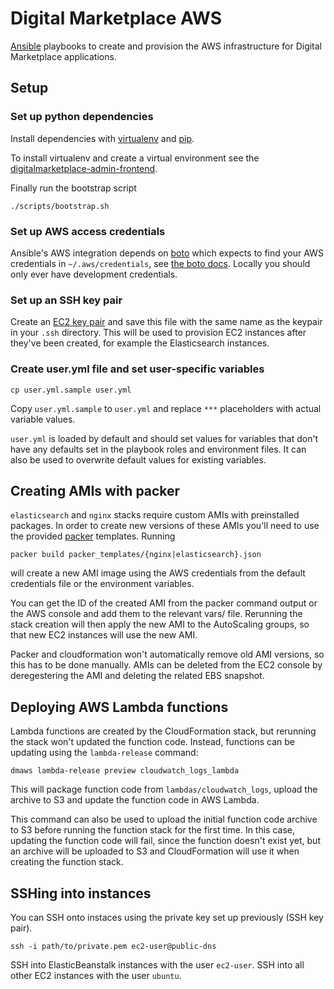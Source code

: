 # Digital Marketplace AWS

[Ansible](http://www.ansible.com/home) playbooks to create and provision the
AWS infrastructure for Digital Marketplace applications.

## Setup

### Set up python dependencies
Install dependencies with [virtualenv](https://virtualenv.pypa.io/en/latest/)
and [pip](https://pip.pypa.io/en/latest/installing.html).

To install virtualenv and create a virtual environment see the
[digitalmarketplace-admin-frontend](https://github.com/alphagov/digitalmarketplace-admin-frontend).

Finally run the bootstrap script
```
./scripts/bootstrap.sh
```

### Set up AWS access credentials

Ansible's AWS integration depends on [boto](https://github.com/boto/boto) which
expects to find your AWS credentials in `~/.aws/credentials`, see [the boto docs](http://docs.pythonboto.org/en/latest/boto_config_tut.html#credentials).
Locally you should only ever have development credentials.

### Set up an SSH key pair

Create an [EC2 key pair](http://docs.aws.amazon.com/AWSEC2/latest/UserGuide/ec2-key-pairs.html)
and save this file with the same name as the keypair in your `.ssh` directory.
This will be used to provision EC2 instances after they've been created, for
example the Elasticsearch instances.

### Create user.yml file and set user-specific variables

```
cp user.yml.sample user.yml
```

Copy `user.yml.sample` to `user.yml` and replace `***` placeholders with
actual variable values.

`user.yml` is loaded by default and should set values for variables that
don't have any defaults set in the playbook roles and environment files.
It can also be used to overwrite default values for existing variables.


## Creating AMIs with packer

`elasticsearch` and `nginx` stacks require custom AMIs with preinstalled packages.
In order to create new versions of these AMIs you'll need to use the provided
[packer](https://www.packer.io) templates. Running

    packer build packer_templates/{nginx|elasticsearch}.json

will create a new AMI image using the AWS credentials from the default credentials file
or the environment variables.

You can get the ID of the created AMI from the packer command output or the AWS console
and add them to the relevant vars/ file. Rerunning the stack creation will then apply the
new AMI to the AutoScaling groups, so that new EC2 instances will use the new AMI.

Packer and cloudformation won't automatically remove old AMI versions, so this has to be
done manually. AMIs can be deleted from the EC2 console by deregestering the AMI and
deleting the related EBS snapshot.

## Deploying AWS Lambda functions

Lambda functions are created by the CloudFormation stack, but rerunning the stack won't updated
the function code. Instead, functions can be updating using the `lambda-release` command:

```
dmaws lambda-release preview cloudwatch_logs_lambda
```

This will package function code from `lambdas/cloudwatch_logs`, upload the archive to S3 and update
the function code in AWS Lambda.

This command can also be used to upload the initial function code archive to S3 before running the
function stack for the first time. In this case, updating the function code will fail, since the
function doesn't exist yet, but an archive will be uploaded to S3 and CloudFormation will use it
when creating the function stack.

## SSHing into instances

You can SSH onto instaces using the private key set up previously (SSH key pair).

```
ssh -i path/to/private.pem ec2-user@public-dns
```

SSH into ElasticBeanstalk instances with the user `ec2-user`.
SSH into all other EC2 instances with the user `ubuntu`.
